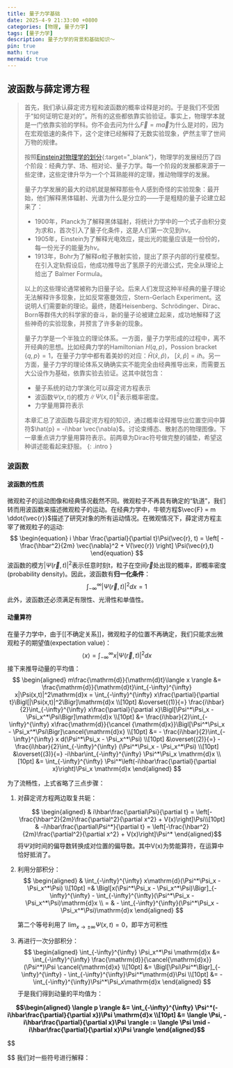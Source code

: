 ```yaml
---
title: 量子力学基础
date: 2025-4-9 21:33:00 +0800
categories: [物理, 量子力学]
tags: [量子力学]     
description: 量子力学的背景和基础知识～
pin: true
math: true
mermaid: true
---
```


## 波函数与薛定谔方程


> 首先，我们承认薛定谔方程和波函数的概率诠释是对的。于是我们不受困于“如何证明它是对的”。所有的这些都依靠实验验证。事实上，物理学本就是一门依靠实验的学科。你不会去问为什么$\vec{F} = m \vec{a}$为什么是对的，因为在宏观低速的条件下，这个定律已经解释了无数实验现象，俨然主宰了世间万物的规律。
>
> 按照[Einstein对物理学的划分](/assets/pdfs/物理学的进化.pdf){:target="_blank"}，物理学的发展经历了四个阶段：经典力学、场、相对论、量子力学。每一个阶段的发展都来源于一些定律，这些定律升华为一个个耳熟能祥的定理，推动物理学的发展。
> 
> 量子力学发展的最大的动机就是解释那些令人感到奇怪的实验现象：最开始，他们解释黑体辐射、光谱为什么是分立的——于是粗糙的量子论建立起来了：
> - 1900年，Planck为了解释黑体辐射，将统计力学中的一个式子由积分变为求和，首次引入了量子化条件，这是人们第一次见到$h\nu$。
> - 1905年，Einstein为了解释光电效应，提出光的能量应该是一份份的，每一份光子的能量为$h\nu$。
> - 1913年，Bohr为了解释$\alpha$粒子散射实验，提出了原子内部的行星模型。在引入定轨假设后，他成功推导出了氢原子的光谱公式，完全从理论上给出了 Balmer Formula。
> 
> 以上的这些理论通常被称为旧量子论。后来人们发现这种半经典的量子理论无法解释许多现象，比如反常塞曼效应，Stern-Gerlach Experiment。这说明人们需要新的理论。最终，随着Heisenberg、Schrödinger、Dirac、Born等群伟大的科学家的奋斗，新的量子论被建立起来，成功地解释了这些神奇的实验现象，并预言了许多新的现象。
> 
> 量子力学是一个半独立的理论体系。一方面，量子力学形成的过程中，离不开经典的思想。比如经典力学的Hamiltonian $H(q,p)$，Possion bracket $\{q,p\}=1$，在量子力学中都有着美妙的对应：$\hat{H}(\hat{x},\hat{p})$， $[\hat{x},\hat{p}]=i\hbar$。另一方面，量子力学的理论体系又确确实实不能完全由经典推导出来，而需要五大公设作为基础，依靠实验去验证。这其中就包含：
> - 量子系统的动力学演化可以薛定谔方程表示
> - 波函数$\Psi(x,t)$的模方$\|\Psi(x,t)\|^2$表示概率密度。
> - 力学量用算符表示
> 
> 本章汇总了波函数与薛定谔方程的知识，通过概率诠释推导出位置空间中算符$\hat{p} = -i\hbar \vec{\nabla}$。讨论束缚态、散射态的物理图像。下一章重点讲力学量用算符表示。前两章为Dirac符号做完整的铺垫，希望这种讲述能看起来舒服。
{: .intro }

### 波函数
#### 波函数的性质
微观粒子的运动图像和经典情况截然不同。微观粒子不再具有确定的“轨道”，我们转而用波函数来描述微观粒子的运动。在经典力学中，牛顿方程$\vec{F} = m \ddot{\vec{r}}$描述了研究对象的所有运动情况。在微观情况下，薛定谔方程主宰了微观粒子的运动:
$$
\begin{equation}
i \hbar \frac{\partial}{\partial t}\Psi(\vec{r}, t) = \left[ - \frac{\hbar^2}{2m} \vec{\nabla}^2 + V(\vec{r}) \right] \Psi(\vec{r},t) 
\end{equation}
$$
波函数的模方$|\Psi(\vec{r},t)|^2$表示任意时刻t，粒子在空间$\vec{r}$处出现的概率，即概率密度(probability density)。因此，波函数有**归一化条件**：
$$
\int_{-\infty}^{\infty}\left| \Psi(\vec{r},t) \right| ^2dx = 1
$$
此外，波函数还必须满足有限性、光滑性和单值性。
#### 动量算符
在量子力学中，由于[[不确定关系]]，微观粒子的位置不再确定，我们只能求出微观粒子的期望值(expectation value)：
$$
\langle x \rangle = \int_{-\infty}^{\infty}x\left| \Psi(\vec{r},t) \right| ^2dx
$$
接下来推导动量的平均值：
$$
\begin{aligned}
m\frac{\mathrm{d}}{\mathrm{d}t}\langle x \rangle &= \frac{\mathrm{d}}{\mathrm{d}t}\int_{-\infty}^{\infty} x|\Psi(x,t)|^2\mathrm{d}x = \int_{-\infty}^{\infty} x\frac{\partial}{\partial t}\Bigl[|\Psi(x,t)|^2\Bigr]\mathrm{d}x \\[10pt]
&\overset{(1)}{=} \frac{i\hbar}{2}\int_{-\infty}^{\infty} x\frac{\partial}{\partial x}\Bigl[\Psi^*\Psi_x - \Psi_x^*\Psi\Bigr]\mathrm{d}x \\[10pt]
&= \frac{i\hbar}{2}\int_{-\infty}^{\infty} x\frac{\mathrm{d}}{\cancel
{\mathrm{d}x}}\Bigl[\Psi^*\Psi_x - \Psi_x^*\Psi\Bigr]\cancel{\mathrm{d}x} \\[10pt]
&= - \frac{i\hbar}{2}\int_{-\infty}^{\infty} x d(\Psi^*\Psi_x - \Psi_x^*\Psi) \\[10pt]
&\overset{(2)}{=} -\frac{i\hbar}{2}\int_{-\infty}^{\infty} (\Psi^*\Psi_x - \Psi_x^*\Psi) \\[10pt]
&\overset{(3)}{=} -i\hbar\int_{-\infty}^{\infty} \Psi^*\Psi_x \mathrm{d}x \\[10pt]
&= \int_{-\infty}^{\infty} \Psi^*\left(-i\hbar\frac{\partial}{\partial x}\right)\Psi_x \mathrm{d}x
\end{aligned}
$$

为了流畅性，上式省略了三点步骤：

1. 对薛定谔方程两边取复共轭：

   $$
   \begin{aligned}
   & i\hbar\frac{\partial\Psi}{\partial t} = \left[-\frac{\hbar^2}{2m}\frac{\partial^2}{\partial x^2} + V(x)\right]\Psi\\[10pt]
   & -i\hbar\frac{\partial\Psi^*}{\partial t} = \left[-\frac{\hbar^2}{2m}\frac{\partial^2}{\partial x^2} + V(x)\right]\Psi^*
   \end{aligned}$$
   将$\Psi$对时间的偏导数转换成对位置的偏导数。其中V(x)为势能算符，在运算中恰好抵消了。

2. 利用分部积分：
   $$
   \begin{aligned}
   & \int_{-\infty}^{\infty} x\mathrm{d}(\Psi^*\Psi_x - \Psi_x^*\Psi) \\[10pt]
   =& \Bigl[x(\Psi^*\Psi_x - \Psi_x^*\Psi)\Bigr]_{-\infty}^{\infty} - \int_{-\infty}^{\infty}(\Psi^*\Psi_x - \Psi_x^*\Psi)\mathrm{d}x \\
   = & - \int_{-\infty}^{\infty}(\Psi^*\Psi_x - \Psi_x^*\Psi)\mathrm{d}x
   \end{aligned}
   $$
   
   第二个等号利用了 $\lim_{x \to \pm\infty} \Psi(x,t) = 0$，即平方可积性

3. 再进行一次分部积分：
   $$
   \begin{aligned}
   \int_{-\infty}^{\infty} \Psi_x^*\Psi \mathrm{d}x &= \int_{-\infty}^{\infty} \frac{\mathrm{d}}{\cancel{\mathrm{d}x}}(\Psi^*)\Psi \cancel{\mathrm{d}x} \\[10pt]
   &= \Bigl[\Psi\Psi^*\Bigr]_{-\infty}^{\infty} - \int_{-\infty}^{\infty}\Psi^*\mathrm{d}\Psi \\[10pt]
   &= - \int_{-\infty}^{\infty}\Psi^*\Psi_x\mathrm{d}x
   \end{aligned}
   $$
   于是我们得到动量的平均值为： 

**$$\begin{aligned}
\langle p \rangle &= \int_{-\infty}^{\infty} \Psi^*(-i\hbar\frac{\partial}{\partial x})\Psi \mathrm{d}x  \\[10pt]
&= \langle \Psi, -i\hbar\frac{\partial}{\partial x}\Psi \rangle
:= \langle \Psi \mid -i\hbar\frac{\partial}{\partial x}\Psi \rangle
\end{aligned}$$**

$$

$$
我们对一些符号进行解释：